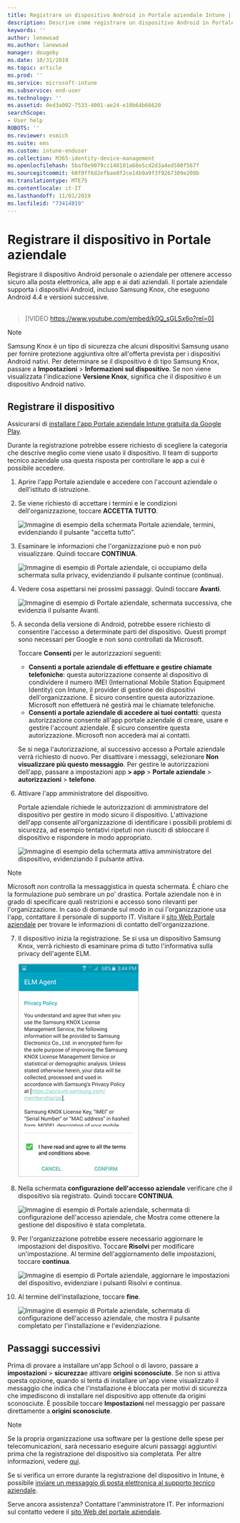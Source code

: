 ```yaml
---
title: Registrare un dispositivo Android in Portale aziendale Intune | Microsoft Docs
description: Descrive come registrare un dispositivo Android in Portale aziendale Intune
keywords: ''
author: lenewsad
ms.author: lanewsad
manager: dougeby
ms.date: 10/31/2019
ms.topic: article
ms.prod: ''
ms.service: microsoft-intune
ms.subservice: end-user
ms.technology: ''
ms.assetid: 0ed3a002-7533-4001-ae24-e10b64b66620
searchScope:
- User help
ROBOTS: ''
ms.reviewer: esmich
ms.suite: ems
ms.custom: intune-enduser
ms.collection: M365-identity-device-management
ms.openlocfilehash: 5baf0e9079cc148101a68e5cd2d3a4ed500f567f
ms.sourcegitcommit: 60f0ff6d2efbae0f2ce14b9a9f3f9267309e209b
ms.translationtype: MTE75
ms.contentlocale: it-IT
ms.lasthandoff: 11/01/2019
ms.locfileid: "73414819"
---
```

# <a name="enroll-your-device-with-company-portal"></a>Registrare il dispositivo in Portale aziendale  
Registrare il dispositivo Android personale o aziendale per ottenere accesso sicuro alla posta elettronica, alle app e ai dati aziendali. Il portale aziendale supporta i dispositivi Android, incluso Samsung Knox, che eseguono Android 4.4 e versioni successive.  
</br>
> [!VIDEO https://www.youtube.com/embed/k0Q_sGLSx6o?rel=0]

> [!NOTE]
> Samsung Knox è un tipo di sicurezza che alcuni dispositivi Samsung usano per fornire protezione aggiuntiva oltre all'offerta prevista per i dispositivi Android nativi. Per determinare se il dispositivo è di tipo Samsung Knox, passare a **Impostazioni** > **Informazioni sul dispositivo**. Se non viene visualizzata l'indicazione **Versione Knox**, significa che il dispositivo è un dispositivo Android nativo.

## <a name="enroll-device"></a>Registrare il dispositivo  
Assicurarsi di [installare l'app Portale aziendale Intune gratuita da Google Play](https://play.google.com/store/apps/details?id=com.microsoft.windowsintune.companyportal). 

Durante la registrazione potrebbe essere richiesto di scegliere la categoria che descrive meglio come viene usato il dispositivo. Il team di supporto tecnico aziendale usa questa risposta per controllare le app a cui è possibile accedere.  

1. Aprire l'app Portale aziendale e accedere con l'account aziendale o dell'istituto di istruzione.  

2. Se viene richiesto di accettare i termini e le condizioni dell'organizzazione, toccare **ACCETTA TUTTO**.  

   ![Immagine di esempio della schermata Portale aziendale, termini, evidenziando il pulsante "accetta tutto".](./media/accept-terms-1911.png)  


3. Esaminare le informazioni che l'organizzazione può e non può visualizzare. Quindi toccare **CONTINUA**.


    ![Immagine di esempio di Portale aziendale, ci occupiamo della schermata sulla privacy, evidenziando il pulsante continue (continua).](./media/android-privacy-screen-1911.png)  
4. Vedere cosa aspettarsi nei prossimi passaggi. Quindi toccare **Avanti**.  

    ![Immagine di esempio di Portale aziendale, schermata successiva, che evidenzia il pulsante Avanti.](./media/android-whats-next-1911.png)  


5. A seconda della versione di Android, potrebbe essere richiesto di consentire l'accesso a determinate parti del dispositivo. Questi prompt sono necessari per Google e non sono controllati da Microsoft.  

    Toccare **Consenti** per le autorizzazioni seguenti:  
    * **Consenti a portale aziendale di effettuare e gestire chiamate telefoniche**: questa autorizzazione consente al dispositivo di condividere il numero IMEI (International Mobile Station Equipment Identity) con Intune, il provider di gestione dei dispositivi dell'organizzazione. È sicuro consentire questa autorizzazione. Microsoft non effettuerà né gestirà mai le chiamate telefoniche.  
    * **Consenti a portale aziendale di accedere ai tuoi contatti**: questa autorizzazione consente all'app portale aziendale di creare, usare e gestire l'account aziendale.  È sicuro consentire questa autorizzazione. Microsoft non accederà mai ai contatti. 

    Se si nega l'autorizzazione, al successivo accesso a Portale aziendale verrà richiesto di nuovo. Per disattivare i messaggi, selezionare **Non visualizzare più questo messaggio**. Per gestire le autorizzazioni dell'app, passare a impostazioni app **> app** > **Portale aziendale** > **autorizzazioni** > **telefono**.  

6. Attivare l'app amministratore del dispositivo. 

    Portale aziendale richiede le autorizzazioni di amministratore del dispositivo per gestire in modo sicuro il dispositivo. L'attivazione dell'app consente all'organizzazione di identificare i possibili problemi di sicurezza, ad esempio tentativi ripetuti non riusciti di sbloccare il dispositivo e rispondere in modo appropriato.  

    ![Immagine di esempio della schermata attiva amministratore del dispositivo, evidenziando il pulsante attiva.](./media/activate-device-administrator-1911.png)  

> [!NOTE]
> Microsoft non controlla la messaggistica in questa schermata. È chiaro che la formulazione può sembrare un po' drastica. Portale aziendale non è in grado di specificare quali restrizioni e accesso sono rilevanti per l'organizzazione. In caso di domande sul modo in cui l'organizzazione usa l'app, contattare il personale di supporto IT. Visitare il [sito Web Portale aziendale](https://go.microsoft.com/fwlink/?linkid=2010980) per trovare le informazioni di contatto dell'organizzazione.  


7. Il dispositivo inizia la registrazione. Se si usa un dispositivo Samsung Knox, verrà richiesto di esaminare prima di tutto l'informativa sulla privacy dell'agente ELM.   

    ![Immagine di esempio della schermata di informativa sulla privacy di Samsung Knox visualizzata durante la registrazione.](./media/and-enroll-7-knox-privacy-policy.png)  

8. Nella schermata **configurazione dell'accesso aziendale** verificare che il dispositivo sia registrato. Quindi toccare **CONTINUA**.  

    ![Immagine di esempio di Portale aziendale, schermata di configurazione dell'accesso aziendale, che Mostra come ottenere la gestione del dispositivo è stata completata.](./media/update-settings-1911.png)  

9. Per l'organizzazione potrebbe essere necessario aggiornare le impostazioni del dispositivo. Toccare **Risolvi** per modificare un'impostazione. Al termine dell'aggiornamento delle impostazioni, toccare **continua**.  

   ![Immagine di esempio di Portale aziendale, aggiornare le impostazioni del dispositivo, evidenziare i pulsanti Risolvi e continua.](./media/resolve-settings-1911.png)  

10. Al termine dell'installazione, toccare **fine**.    

    ![Immagine di esempio di Portale aziendale, schermata di configurazione dell'accesso aziendale, che mostra il pulsante completato per l'installazione e l'evidenziazione.](./media/android-enrollment-done-1911.png) 

## <a name="next-steps"></a>Passaggi successivi  

Prima di provare a installare un'app School o di lavoro, passare a **impostazioni** > **sicurezza**e attivare **origini sconosciute**. Se non si attiva questa opzione, quando si tenta di installare un'app viene visualizzato il messaggio che indica che l'installazione è bloccata per motivi di sicurezza che impediscono di installare nel dispositivo app ottenute da origini sconosciute. È possibile toccare **Impostazioni** nel messaggio per passare direttamente a **origini sconosciute**.  

> [!Note]
> Se la propria organizzazione usa software per la gestione delle spese per telecomunicazioni, sarà necessario eseguire alcuni passaggi aggiuntivi prima che la registrazione del dispositivo sia completata. Per altre informazioni, vedere [qui](enroll-your-device-with-telecom-expense-management-android.md).

Se si verifica un errore durante la registrazione del dispositivo in Intune, è possibile [inviare un messaggio di posta elettronica al supporto tecnico aziendale](send-logs-to-your-it-admin-by-email-android.md).  

Serve ancora assistenza? Contattare l'amministratore IT. Per informazioni sul contatto vedere il [sito Web del portale aziendale](https://go.microsoft.com/fwlink/?linkid=2010980).  